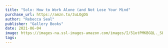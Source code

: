 ```yaml
---
title: "Solo: How to Work Alone (and Not Lose Your Mind"
purchase_url: https://amzn.to/3uLOgDG
author: "Rebecca Seal"
publisher: "Gallery Books"
date: 2021-06-04
image: https://images-na.ssl-images-amazon.com/images/I/51otPMKBGQL._SL75_.jpg
tags:
---
```


